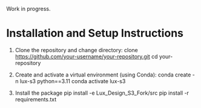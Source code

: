 Work in progress. 

# Installation and Setup Instructions

1. Clone the repository and change directory:
   clone https://github.com/your-username/your-repository.git
   cd your-repository

2. Create and activate a virtual environment (using Conda):
   conda create -n lux-s3 python==3.11
   conda activate lux-s3

3. Install the package 
   pip install -e Lux_Design_S3_Fork/src
   pip install -r requirements.txt
